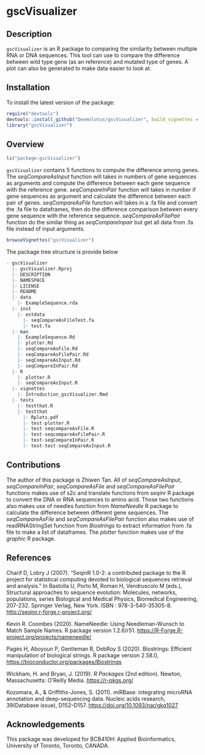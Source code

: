 
<!-- README.md is generated from README.Rmd. Please edit that file -->

# gscVisualizer

<!-- badges: start -->

<!-- badges: end -->

## Description

`gscVisualizer` is an R package to comparing the similarity between
multiple RNA or DNA sequences. This tool can use to compare the
difference between wild type gene (as an reference) and mutated type of
genes. A plot can also be generated to make data easier to look at.

## Installation

To install the latest version of the package:

``` r
require("devtools")
devtools::install_github("Deemolotus/gscVisualizer", build_vignettes = TRUE)
library("gscVisualizer")
```

## Overview

``` r
ls("package:gscVisualizer")
```

`gscVisualizer` contains 5 functions to compute the difference among
genes. The *seqCompareAsInput* function will takes in numbers of gene
sequences as arguments and compute the difference between each gene
sequence with the reference gene. *seqCompareInPair* function will takes
in number if gene sequences as argument and calculate the difference
between each pair of genes. *seqCompareAsFile* function will takes in a
.fa file and convert the .fa file to dataframes, then do the difference
comparison between every gene sequence with the reference sequence.
*seqCompareAsFilePair* function do the similar thing as
*seqCompareInpair* but get all data from .fa file instead of input
arguments.

``` r
browseVignettes("gscVisualizer")
```

The package tree structure is provide below

``` r
- gscVisualizer
  |- gscVisualizer.Rproj
  |- DESCRIPTION
  |- NAMESPACE
  |- LICENSE
  |- README
  |- data
    |- ExampleSequence.rda
  |- inst
    |- extdata
      |- seqCompareAsFileTest.fa
      |- test.fa
  |- man
    |- ExampleSequence.Rd
    |- plotter.Rd
    |- seqCompareAsFile.Rd
    |- seqCompareAsFilePair.Rd
    |- seqCompareAsInput.Rd
    |- seqCompareInPair.Rd
  |- R
    |- plotter.R
    |- seqCompareAsInput.R
  |- vignettes
    |- Introduction_gscVisualizer.Rmd
  |- tests
    |- testthat.R
    |- testthat
      |- Rplots.pdf
      |- test-plotter.R
      |- test-seqcompareAsFile.R
      |- test-seqcompareAsFilePair.R
      |- test-seqCompareInPair.R
      |- test-test-seqCompareAsInput.R
```

## Contributions

The author of this package is Zhiwen Tan. All of *seqCompareAsInput*,
*seqCompareInPair*, *seqCompareAsFile* and *seqCompareAsFilePair*
functions makes use of s2c and translate functions from *seqinr* R
package to convert the DNA or RNA sequences to amino acid. Those two
functions also makes use of needles function from *NameNeedle* R package
to calculate the difference between different gene sequences. The
*seqCompareAsFile* and *seqCompareAsFilePair* function also makes use of
readRNAStringSet function from *Biostrings* to extract information from
.fa file to make a list of dataframes. The *plotter* function makes use
of the *graphic* R package.

## References

Charif D, Lobry J (2007). “SeqinR 1.0-2: a contributed package to the R
project for statistical computing devoted to biological sequences
retrieval and analysis.” In Bastolla U, Porto M, Roman H, Vendruscolo M
(eds.), Structural approaches to sequence evolution: Molecules,
networks, populations, series Biological and Medical Physics, Biomedical
Engineering, 207-232. Springer Verlag, New York. ISBN :
978-3-540-35305-8. <http://seqinr.r-forge.r-project.org/>

Kevin R. Coombes (2020). NameNeedle: Using Needleman-Wunsch to Match
Sample Names. R package version 1.2.6/r51.
<https://R-Forge.R-project.org/projects/nameneedle/>

Pagès H, Aboyoun P, Gentleman R, DebRoy S (2020). Biostrings: Efficient
manipulation of biological strings. R package version 2.58.0,
<https://bioconductor.org/packages/Biostrings>

Wickham, H. and Bryan, J. (2019). *R Packages* (2nd edition). Newton,
Massachusetts: O’Reilly Media. <https://r-pkgs.org/>

Kozomara, A., & Griffiths-Jones, S. (2011). miRBase: integrating
microRNA annotation and deep-sequencing data. Nucleic acids research,
39(Database issue), D152–D157. <https://doi.org/10.1093/nar/gkq1027>

## Acknowledgements

This package was developed for BCB410H: Applied Bioinformatics,
University of Toronto, Toronto, CANADA.
